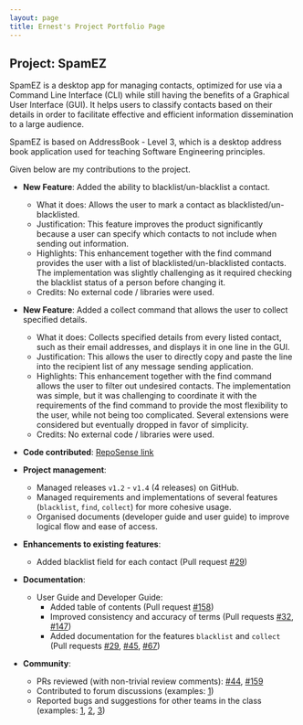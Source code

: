 ```yaml
---
layout: page
title: Ernest's Project Portfolio Page
---
```


## Project: SpamEZ

SpamEZ is a desktop app for managing contacts, optimized for use via a Command Line Interface (CLI) while still having the benefits of a Graphical User Interface (GUI).
It helps users to classify contacts based on their details in order to facilitate effective and efficient information dissemination to a large audience.

SpamEZ is based on AddressBook - Level 3, which is a desktop address book application used for teaching Software Engineering principles.

Given below are my contributions to the project.

* **New Feature**: Added the ability to blacklist/un-blacklist a contact.
  * What it does: Allows the user to mark a contact as blacklisted/un-blacklisted.
  * Justification: This feature improves the product significantly because a user can specify which contacts to not include when sending out information.
  * Highlights: This enhancement together with the find command provides the user with a list of blacklisted/un-blacklisted contacts.
    The implementation was slightly challenging as it required checking the blacklist status of a person before changing it.
  * Credits: No external code / libraries were used.
  
* **New Feature**: Added a collect command that allows the user to collect specified details.
  * What it does: Collects specified details from every listed contact, such as their email addresses, and displays it in one line in the GUI.
  * Justification: This allows the user to directly copy and paste the line into the recipient list of any message sending application.
  * Highlights: This enhancement together with the find command allows the user to filter out undesired contacts.
    The implementation was simple, but it was challenging to coordinate it with the requirements of the find command to provide the most flexibility to the user,
    while not being too complicated. Several extensions were considered but eventually dropped in favor of simplicity.
  * Credits: No external code / libraries were used.

* **Code contributed**: [RepoSense link](https://nus-cs2103-ay2021s2.github.io/tp-dashboard/?search=&sort=totalCommits&sortWithin=title&timeframe=commit&mergegroup=&groupSelect=groupByRepos&breakdown=true&checkedFileTypes=docs~functional-code~test-code~other&since=2021-02-19&tabOpen=true&tabType=authorship&zFR=false&tabAuthor=ampan98&tabRepo=AY2021S2-CS2103-T16-1%2Ftp%5Bmaster%5D&authorshipIsMergeGroup=false&authorshipFileTypes=docs~functional-code~test-code~other&authorshipIsBinaryFileTypeChecked=false)

* **Project management**:
  * Managed releases `v1.2` - `v1.4` (4 releases) on GitHub.
  * Managed requirements and implementations of several features (`blacklist`, `find`, `collect`) for more cohesive usage.
  * Organised documents (developer guide and user guide) to improve logical flow and ease of access.

* **Enhancements to existing features**:
  * Added blacklist field for each contact (Pull request [\#29](https://github.com/AY2021S2-CS2103-T16-1/tp/pull/29))

* **Documentation**:
  * User Guide and Developer Guide:
    * Added table of contents (Pull request [\#158](https://github.com/AY2021S2-CS2103-T16-1/tp/pull/158))
    * Improved consistency and accuracy of terms (Pull requests [\#32](https://github.com/AY2021S2-CS2103-T16-1/tp/pull/32), [\#147](https://github.com/AY2021S2-CS2103-T16-1/tp/pull/147))
    * Added documentation for the features `blacklist` and `collect` (Pull requests [\#29](https://github.com/AY2021S2-CS2103-T16-1/tp/pull/29), [\#45](https://github.com/AY2021S2-CS2103-T16-1/tp/pull/45),
    [\#67](https://github.com/AY2021S2-CS2103-T16-1/tp/pull/67))

* **Community**:
  * PRs reviewed (with non-trivial review comments): [\#44](https://github.com/AY2021S2-CS2103-T16-1/tp/pull/44#pullrequestreview-622634722), [\#159](https://github.com/AY2021S2-CS2103-T16-1/tp/pull/159#pullrequestreview-632615017)
  * Contributed to forum discussions (examples: [1](https://github.com/nus-cs2103-AY2021S2/forum/issues/121))
  * Reported bugs and suggestions for other teams in the class (examples: [1](https://github.com/ampan98/ped/issues/8), [2](https://github.com/ampan98/ped/issues/6), [3](https://github.com/ampan98/ped/issues/3))

